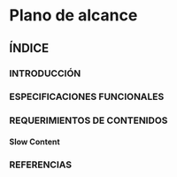# Plano de alcance

## ÍNDICE

### INTRODUCCIÓN



### ESPECIFICACIONES FUNCIONALES



### REQUERIMIENTOS DE CONTENIDOS

#### Slow Content 



### REFERENCIAS
